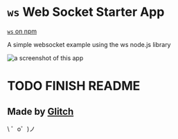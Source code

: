 # `ws` Web Socket Starter App

[`ws` on npm](https://www.npmjs.com/package/ws)

A simple websocket example using the ws node.js library

![a screenshot of this app](https://cdn.glitch.com/749e955d-594b-4f7d-b4a5-41e388f38c85%2FScreen%20Shot%202019-04-01%20at%2022.06.27.png?1554181601536)


# TODO FINISH README

Made by [Glitch](https://glitch.com/)
-------------------

\ ゜o゜)ノ
